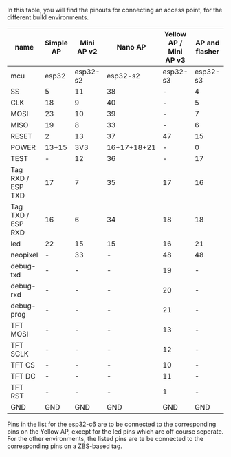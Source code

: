In this table, you will find the pinouts for connecting an access point, for the different build environments.

| name | Simple AP | Mini AP v2 | Nano AP | Yellow AP / Mini AP v3 | AP and flasher | ESP32-C6 |
| ---- | --------- | ------- | ------- | --------- | -------------- | ---------|
| mcu | esp32 | esp32-s2 | esp32-s2 | esp32-s3 | esp32-s3 | |
| SS   | 5  | 11 | 38 | - | 4 | - |
| CLK  | 18 | 9  | 40 | - | 5 | - |
| MOSI | 23 | 10 | 39 | - | 7 | - |
| MISO | 19 | 8 | 33 | - | 6 | - |
| RESET| 2  | 13 | 37 | 47 | 15 | EN |
| POWER| 13+15 | 3V3 | 16+17+18+21 | -| 0 | - |
| TEST | -  | 12 | 36 | - | 17 | - |
| Tag RXD / ESP TXD  | 17 | 7 | 35 | 17 | 16 | 2 |
| Tag TXD / ESP RXD  | 16 | 6 | 34 | 18 | 18 | 3 |
| led  | 22 | 15 | 15 | 16 | 21 | 22, 23 |
| neopixel | - | 33 | - | 48 | 48 | - |
| debug-txd | -| -  | - | 19 | - | 16 |
| debug-rxd | -| -  | - | 20 | - | 17 |
| debug-prog | -| -  | - | 21 | - | 9 |
| TFT MOSI | - | - | - | 13 | - | - |
| TFT SCLK | - | - | - | 12 | - | - |
| TFT CS | - | - | - | 10 | - | - |
| TFT DC | - | - | - | 11 | - | - |
| TFT RST | - | - | - | 1 | - | - |
| GND | GND | GND | GND | GND | GND | GND |

Pins in the list for the esp32-c6 are to be connected to the corresponding pins on the Yellow AP, except for the led pins which are off course seperate.
For the other environments, the listed pins are te be connected to the corresponding pins on a ZBS-based tag.